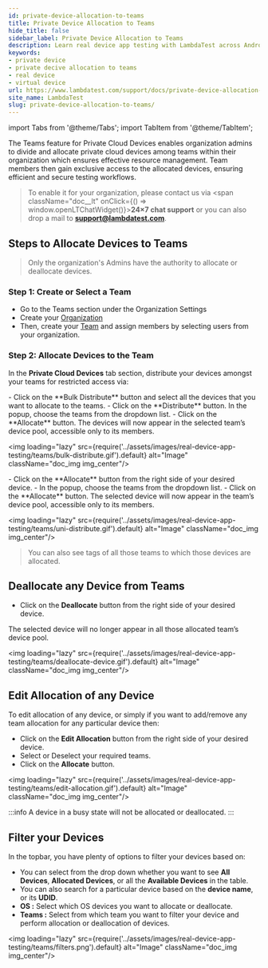 ```yaml
---
id: private-device-allocation-to-teams
title: Private Device Allocation to Teams
hide_title: false
sidebar_label: Private Device Allocation to Teams
description: Learn real device app testing with LambdaTest across Android and iOS devices. Start testing effortlessly today!
keywords:
- private device
- private decive allocation to teams
- real device
- virtual device
url: https://www.lambdatest.com/support/docs/private-device-allocation-to-teams/
site_name: LambdaTest
slug: private-device-allocation-to-teams/
---
```


import Tabs from '@theme/Tabs';
import TabItem from '@theme/TabItem';

<script type="application/ld+json"
      dangerouslySetInnerHTML={{ __html: JSON.stringify({
       "@context": "https://schema.org",
        "@type": "BreadcrumbList",
        "itemListElement": [{
          "@type": "ListItem",
          "position": 1,
          "name": "LambdaTest",
          "item": "https://www.lambdatest.com"
        },{
          "@type": "ListItem",
          "position": 2,
          "name": "Support",
          "item": "https://www.lambdatest.com/support/docs/"
        },{
          "@type": "ListItem",
          "position": 3,
          "name": "Private Device Allocation to Teams",
          "item": "https://www.lambdatest.com/support/docs/private-device-allocation-to-teams/"
        }]
      })
    }}
></script>
The Teams feature for Private Cloud Devices enables organization admins to divide and allocate private cloud devices among teams within their organization which ensures effective resource management. Team members then gain exclusive access to the allocated devices, ensuring efficient and secure testing workflows.

> To enable it for your organization, please contact us via <span className="doc__lt" onClick={() => window.openLTChatWidget()}>**24×7 chat support**</span> or you can also drop a mail to **support@lambdatest.com**.<br />

## Steps to Allocate Devices to Teams

> Only the organization's Admins have the authority to allocate or deallocate devices.

### Step 1:  Create or Select a Team
- Go to the Teams section under the Organization Settings
- Create your [Organization](/support/docs/team-management/#create-an-organization) 
- Then, create your [Team](/support/docs/team-management/#create-your-first-team) and assign members by selecting users from your organization.

### Step 2: Allocate Devices to the Team
In the **Private Cloud Devices** tab section, distribute your devices amongst your teams for restricted access via:

<Tabs className="docs__val">

<TabItem value="bulk" label="Bulk Distribute" default>
    - Click on the **Bulk Distribute** button and select all the devices that you want to allocate to the teams.
    - Click on the **Distribute** button. In the popup, choose the teams from the dropdown list.
    - Click on the **Allocate** button.
The devices will now appear in the selected team’s device pool, accessible only to its members.

<img loading="lazy" src={require('../assets/images/real-device-app-testing/teams/bulk-distribute.gif').default} alt="Image" className="doc_img img_center"/>

</TabItem>

<TabItem value="single" label="Uni Distribute" default>
    - Click on the **Allocate** button from the right side of your desired device.
    - In the popup, choose the teams from the dropdown list.
    - Click on the **Allocate** button.
The selected device will now appear in the team’s device pool, accessible only to its members.

<img loading="lazy" src={require('../assets/images/real-device-app-testing/teams/uni-distribute.gif').default} alt="Image" className="doc_img img_center"/>
</TabItem>

</Tabs>

> You can also see tags of all those teams to which those devices are allocated.

## Deallocate any Device from Teams
- Click on the **Deallocate** button from the right side of your desired device.

The selected device will no longer appear in all those allocated team’s device pool.

<img loading="lazy" src={require('../assets/images/real-device-app-testing/teams/deallocate-device.gif').default} alt="Image" className="doc_img img_center"/>

## Edit Allocation of any Device
To edit allocation of any device, or simply if you want to add/remove any team allocation for any particular device then:

- Click on the **Edit Allocation** button from the right side of your desired device.
- Select or Deselect your required teams.
- Click on the **Allocate** button.

<img loading="lazy" src={require('../assets/images/real-device-app-testing/teams/edit-allocation.gif').default} alt="Image" className="doc_img img_center"/>

:::info
A device in a busy state will not be allocated or deallocated.
:::

## Filter your Devices
In the topbar, you have plenty of options to filter your devices based on:

- You can select from the drop down whether you want to see **All Devices**, **Allocated Devices**, or all the **Available Devices** in the table.
- You can also search for a particular device based on the **device name**, or its **UDID**.
- **OS :** Select which OS devices you want to allocate or deallocate.
- **Teams :** Select from which team you want to filter your device and perform allocation or deallocation of devices.

<img loading="lazy" src={require('../assets/images/real-device-app-testing/teams/filters.png').default} alt="Image" className="doc_img img_center"/>